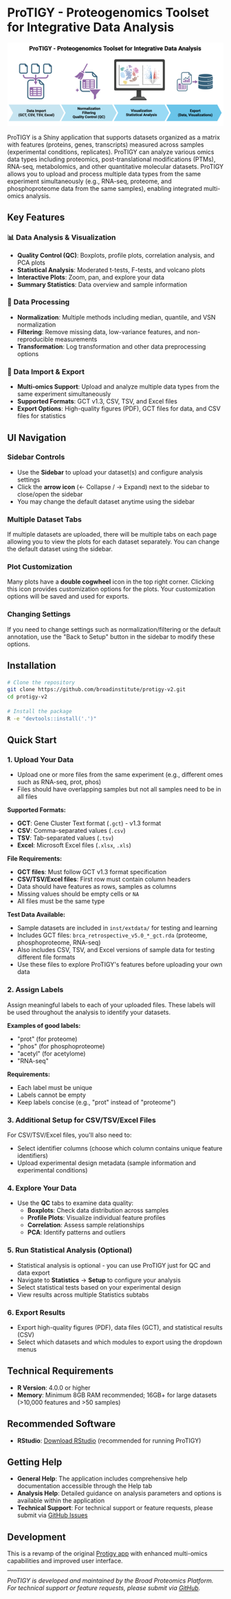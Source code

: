 # ProTIGY - Proteogenomics Toolset for Integrative Data Analysis

![ProTIGY Workflow](inst/doc_images/workflow_diagram.png)

ProTIGY is a Shiny application that supports datasets organized as a matrix with features (proteins, genes, transcripts) measured across samples (experimental conditions, replicates). ProTIGY can analyze various omics data types including proteomics, post-translational modifications (PTMs), RNA-seq, metabolomics, and other quantitative molecular datasets. ProTIGY allows you to upload and process multiple data types from the same experiment simultaneously (e.g., RNA-seq, proteome, and phosphoproteome data from the same samples), enabling integrated multi-omics analysis.

## Key Features

### 📊 **Data Analysis & Visualization**
- **Quality Control (QC)**: Boxplots, profile plots, correlation analysis, and PCA plots
- **Statistical Analysis**: Moderated t-tests, F-tests, and volcano plots
- **Interactive Plots**: Zoom, pan, and explore your data
- **Summary Statistics**: Data overview and sample information

### 🔧 **Data Processing**
- **Normalization**: Multiple methods including median, quantile, and VSN normalization
- **Filtering**: Remove missing data, low-variance features, and non-reproducible measurements
- **Transformation**: Log transformation and other data preprocessing options

### 📁 **Data Import & Export**
- **Multi-omics Support**: Upload and analyze multiple data types from the same experiment simultaneously
- **Supported Formats**: GCT v1.3, CSV, TSV, and Excel files
- **Export Options**: High-quality figures (PDF), GCT files for data, and CSV files for statistics

## UI Navigation

### Sidebar Controls
- Use the **Sidebar** to upload your dataset(s) and configure analysis settings
- Click the **arrow icon** (← Collapse / → Expand) next to the sidebar to close/open the sidebar
- You may change the default dataset anytime using the sidebar

### Multiple Dataset Tabs
If multiple datasets are uploaded, there will be multiple tabs on each page allowing you to view the plots for each dataset separately. You can change the default dataset using the sidebar.

### Plot Customization
Many plots have a **double cogwheel** icon in the top right corner. Clicking this icon provides customization options for the plots. Your customization options will be saved and used for exports.

### Changing Settings
If you need to change settings such as normalization/filtering or the default annotation, use the "Back to Setup" button in the sidebar to modify these options.

## Installation

```bash
# Clone the repository
git clone https://github.com/broadinstitute/protigy-v2.git
cd protigy-v2

# Install the package
R -e "devtools::install('.')"
```

## Quick Start

### 1. **Upload Your Data**
- Upload one or more files from the same experiment (e.g., different omes such as RNA-seq, prot, phos)
- Files should have overlapping samples but not all samples need to be in all files

**Supported Formats:**
- **GCT**: Gene Cluster Text format (`.gct`) - v1.3 format
- **CSV**: Comma-separated values (`.csv`)
- **TSV**: Tab-separated values (`.tsv`) 
- **Excel**: Microsoft Excel files (`.xlsx`, `.xls`)

**File Requirements:**
- **GCT files**: Must follow GCT v1.3 format specification
- **CSV/TSV/Excel files**: First row must contain column headers
- Data should have features as rows, samples as columns
- Missing values should be empty cells or `NA`
- All files must be the same type

**Test Data Available:**
- Sample datasets are included in `inst/extdata/` for testing and learning
- Includes GCT files: `brca_retrospective_v5.0_*_gct.rda` (proteome, phosphoproteome, RNA-seq)
- Also includes CSV, TSV, and Excel versions of sample data for testing different file formats
- Use these files to explore ProTIGY's features before uploading your own data

### 2. **Assign Labels**
Assign meaningful labels to each of your uploaded files. These labels will be used throughout the analysis to identify your datasets.

**Examples of good labels:**
- "prot" (for proteome)
- "phos" (for phosphoproteome) 
- "acetyl" (for acetylome)
- "RNA-seq"

**Requirements:**
- Each label must be unique
- Labels cannot be empty
- Keep labels concise (e.g., "prot" instead of "proteome")

### 3. **Additional Setup for CSV/TSV/Excel Files**
For CSV/TSV/Excel files, you'll also need to:
- Select identifier columns (choose which column contains unique feature identifiers)
- Upload experimental design metadata (sample information and experimental conditions)

### 4. **Explore Your Data**
- Use the **QC** tabs to examine data quality:
  - **Boxplots**: Check data distribution across samples
  - **Profile Plots**: Visualize individual feature profiles
  - **Correlation**: Assess sample relationships
  - **PCA**: Identify patterns and outliers

### 5. **Run Statistical Analysis** (Optional)
- Statistical analysis is optional - you can use ProTIGY just for QC and data export
- Navigate to **Statistics** → **Setup** to configure your analysis
- Select statistical tests based on your experimental design
- View results across multiple Statistics subtabs

### 6. **Export Results**
- Export high-quality figures (PDF), data files (GCT), and statistical results (CSV)
- Select which datasets and which modules to export using the dropdown menus

## Technical Requirements

- **R Version**: 4.0.0 or higher
- **Memory**: Minimum 8GB RAM recommended; 16GB+ for large datasets (>10,000 features and >50 samples)

## Recommended Software

- **RStudio**: [Download RStudio](https://www.rstudio.com/products/rstudio/download/) (recommended for running ProTIGY)

## Getting Help

- **General Help**: The application includes comprehensive help documentation accessible through the Help tab
- **Analysis Help**: Detailed guidance on analysis parameters and options is available within the application
- **Technical Support**: For technical support or feature requests, please submit via [GitHub Issues](https://github.com/broadinstitute/protigy-v2/issues)

## Development

This is a revamp of the original [Protigy app](https://github.com/broadinstitute/protigy) with enhanced multi-omics capabilities and improved user interface.

---

*ProTIGY is developed and maintained by the Broad Proteomics Platform. For technical support or feature requests, please submit via [GitHub](https://github.com/broadinstitute/protigy-v2).*
